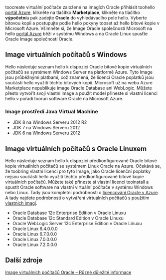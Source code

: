 


toocreate virtuální počítače založené na imagích Oracle přihlásit toohello [portál Azure](https://portal.azure.com/), klikněte na tlačítko **Marketplace**, klikněte na tlačítko **výpočetní**a pak zadejte **Oracle**  do vyhledávacího pole hello. Vyberte bitovou kopii a postupujte podle hello pokyny tooset až hello bitové kopie v Microsoft Azure. Všimněte si, že Image Oracle společností Microsoft na hello [portál Azure](https://portal.azure.com/) běží v systému Windows a na Oracle Linux spusťte Oracle Image společností Oracle.

## <a name="windows-based-virtual-machine-images"></a>Image virtuálních počítačů s Windows
Hello následuje seznam hello k dispozici Oracle bitové kopie virtuálních počítačů se systémem Windows Server na platformě Azure. Tyto Image jsou průběžnými platbami, což znamená, že licenci Oracle poplatků jsou součástí hello využití těchto bitových kopií. Microsoft už na webu Azure Marketplace nepublikuje image Oracle Database ani WebLogic.  Můžete přesto vytvořit svoji vlastní image a použít model přineste si vlastní licenci hello v pořadí toorun software Oracle na Microsoft Azure. 

### <a name="java-virtual-machine-images"></a>Image prostředí Java Virtual Machine
* JDK 8 na Windows Serveru 2012 R2
* JDK 7 na Windows Serveru 2012
* JDK 6 na Windows Serveru 2012

## <a name="oracle-linux-virtual-machine-images"></a>Image virtuálních počítačů s Oracle Linuxem
Hello následuje seznam hello k dispozici předkonfigurované Oracle bitové kopie virtuálních počítačů se systémem Linux Oracle na Azure. Očekává se, že toobring vlastní licenci pro tyto Image, jako Oracle licenční poplatky nejsou součástí hello využití těchto předkonfigurované bitové kopie virtuálních počítačů. Můžete také přineste si vlastní licenci tooinstall a spustit Oracle software na vlastní virtuální počítače v systému Windows nebo Linux. Tady jsou kompletní podrobnosti o [licencování Oracle v Azure](http://www.oracle.com/technetwork/topics/cloud/faq-1963009.html#support). A tady najdete podrobnosti o vytváření virtuálních počítačů s použitím [vlastních imagí](../articles/virtual-machines/windows/classic/createupload-vhd.md?toc=%2fazure%2fvirtual-machines%2fwindows%2fclassic%2ftoc.json).

* Oracle Database 12c Enterprise Edition v Oracle Linuxu
* Oracle Database 12c Standard Edition v Oracle Linuxu
* Oracle WebLogic Server 12c Enterprise Edition v Oracle Linuxu
* Oracle Linux 6.4.0.0.0
* Oracle Linux 6.7.0.0.0
* Oracle Linux 7.0.0.0.0
* Oracle Linux 7.2.0.0.0

## <a name="additional-resources"></a>Další zdroje
[Image virtuálních počítačů Oracle – Různé důležité informace](#miscellaneous-considerations-for-oracle-virtual-machine-images-new-article)

